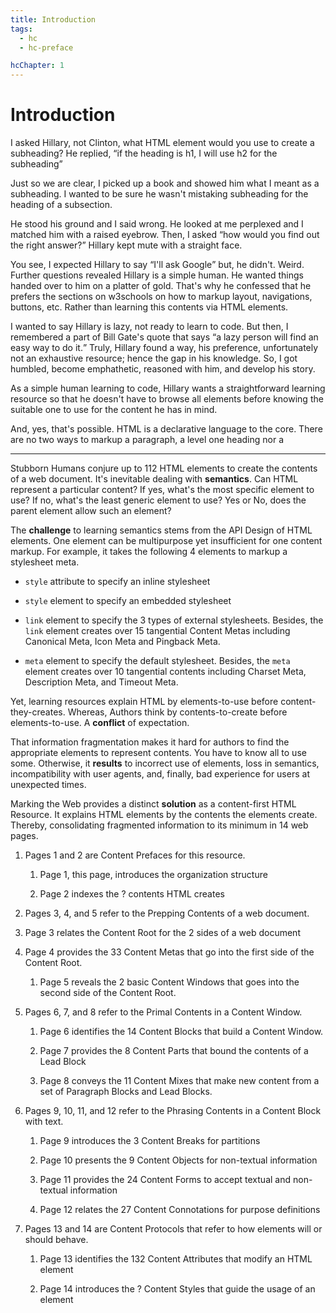 ```yaml
---
title: Introduction
tags:
  - hc
  - hc-preface

hcChapter: 1
---
```


<h1>Introduction</h1>

I asked Hillary, not Clinton, what HTML element would you use to create a subheading? He replied, <q>if the heading is h1, I will use h2 for the subheading</q>

Just so we are clear, I picked up a book and showed him what I meant as a subheading. I wanted to be sure he wasn't mistaking subheading for the heading of a subsection.

He stood his ground and I said wrong. He looked at me perplexed and I matched him with a raised eyebrow. Then, I asked <q>how would you find out the right answer?</q> Hillary kept mute with a straight face.

You see, I expected Hillary to say <q>I'll ask Google</q> but, he didn't. Weird. Further questions revealed Hillary is a simple human. He wanted things handed over to him on a platter of gold. That's why he confessed that he prefers the sections on w3schools on how to markup layout, navigations, buttons, etc. Rather than learning this contents via HTML elements.

I wanted to say Hillary is lazy, not ready to learn to code. But then, I remembered a part of Bill Gate's quote that says <q>a lazy person will find an easy way to do it.</q> Truly, Hillary found a way, his preference, unfortunately not an exhaustive resource; hence the gap in his knowledge. So, I got humbled, become emphathetic, reasoned with him, and develop his story.

As a simple human learning to code, Hillary wants a straightforward learning resource so that he doesn't have to browse all elements before knowing the suitable one to use for the content he has in mind.

And, yes, that's possible. HTML is a declarative language to the core. There are no two ways to markup a paragraph, a level one heading nor a 

---

Stubborn Humans conjure up to 112 HTML elements to create the contents of a web document. It's inevitable dealing with <strong>semantics</strong>. Can HTML represent a particular content? If yes, what's the most specific element to use? If no, what's the least generic element to use? Yes or No, does the parent element allow such an element?

The <strong>challenge</strong> to learning semantics stems from the API Design of HTML elements. One element can be multipurpose yet insufficient for one content markup. For example, it takes the following 4 elements to markup a stylesheet meta.

- `style` attribute to specify an inline stylesheet

- `style` element to specify an embedded stylesheet

- `link` element to specify the 3 types of external stylesheets. Besides, the <code>link</code> element creates over 15 tangential Content Metas including Canonical Meta, Icon Meta and Pingback Meta. 

- `meta` element to specify the default stylesheet. Besides, the <code>meta</code> element creates over 10 tangential contents including Charset Meta, Description Meta, and Timeout Meta. 

Yet, learning resources explain HTML by elements-to-use before content-they-creates. Whereas, Authors think by contents-to-create before elements-to-use. A <strong>conflict</strong> of expectation.

That information fragmentation makes it hard for authors to find the appropriate elements to represent contents. You have to know all to use some. Otherwise, it <strong>results</strong> to incorrect use of elements, loss in semantics, incompatibility with user agents, and, finally, bad experience for users at unexpected times.

Marking the Web provides a distinct <strong>solution</strong> as a content-first HTML Resource. It explains HTML elements by the contents the elements create. Thereby, consolidating fragmented information to its minimum in 14 web pages.

<ol>
  <li>
    <p>
      Pages 1 and 2 are Content Prefaces for this resource.
    </p>
    <ol>
      <li>
        <p>
          Page 1, this page, introduces the organization structure
        </p>
      </li>
      <li>
        <p>
          Page 2 indexes the ? contents HTML creates
        </p>
      </li>
    </ol>
  </li>
  <li>
    <p>
      Pages 3, 4, and 5 refer to the Prepping Contents of a web document.
    </p>
  </li>
  <li>
    <p>
      Page 3 relates the Content Root for the 2 sides of a web document
    </p>
  </li>
  <li>
    <p>
      Page 4 provides the 33 Content Metas that go into the first side of the Content Root.
    </p>
    <ol>
      <li>
        <p>
          Page 5 reveals the 2 basic Content Windows that goes into the second side of the Content Root.
        </p>
      </li>
    </ol>
  </li>
  <li>
    <p>
      Pages 6, 7, and 8 refer to the Primal Contents in a Content Window.
    </p>
    <ol>
      <li>
        <p>
          Page 6 identifies the 14 Content Blocks that build a Content Window.
        </p>
      </li>
      <li>
        <p>
          Page 7 provides the 8 Content Parts that bound the contents of a Lead Block
        </p>
      </li>
      <li>
        <p>
          Page 8 conveys the 11 Content Mixes that make new content from a set of Paragraph Blocks and Lead Blocks.
        </p>
      </li>
    </ol>
  </li>
  <li>
    <p>
      Pages 9, 10, 11, and 12 refer to the Phrasing Contents in a Content Block with text.
    </p>
    <ol>
      <li>
        <p>
          Page 9 introduces the 3 Content Breaks for partitions
        </p>
      </li>
      <li>
        <p>
          Page 10 presents the 9 Content Objects for non-textual information
        </p>
      </li>
      <li>
        <p>
          Page 11 provides the 24 Content Forms to accept textual and non-textual information
        </p>
      </li>
      <li>
        <p>
          Page 12 relates the 27 Content Connotations for purpose definitions
        </p>
      </li>
    </ol>
  </li>
  <li>
    <p>
      Pages 13 and 14 are Content Protocols that refer to how elements will or should behave.
    </p>
    <ol>
      <li>
        <p>
          Page 13 identifies the 132 Content Attributes that modify an HTML element
        </p>
      </li>
      <li>
        <p>
          Page 14 introduces the ? Content Styles that guide the usage of an element
        </p>
      </li>
    </ol>
  </li>
</ol>



